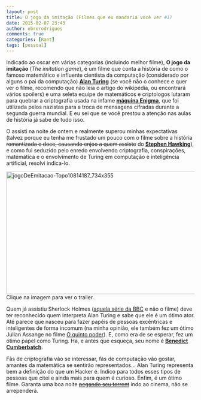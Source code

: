 ```yaml
---
layout: post
title: O jogo da imitação (Filmes que eu mandaria você ver #1)
date: 2015-02-07 23:43
author: obrerodrigues
comments: true
categories: [Rant]
tags: [pessoal]
---
```

Indicado ao oscar em várias categorias (incluindo melhor filme), <strong>O jogo da imitação</strong> (<em>The imitation game</em>), é um filme que conta a história de como o famoso matemático e influente cientista da computação (considerado por alguns o pai da computação) <strong><a href="https://pt.wikipedia.org/wiki/Alan_Turing">Alan Turing</a></strong> (se você não o conhece e quer ver o filme, recomendo que não leia o artigo do wikipédia, ou encontrará vários spoilers) e uma seleta equipe de matemáticos e criptologos lutaram para quebrar a criptografia usada na infame <strong><a href="https://pt.wikipedia.org/wiki/Enigma_%28m%C3%A1quina%29" target="_blank">máquina Enigma</a></strong>, que foi utilizada pelos nazistas para a troca de mensagens cifradas durante a segunda guerra mundial. E eu sei que se você prestou a atenção nas aulas de história já sabe de tudo isso.

O assisti na noite de ontem e realmente superou minhas expectativas (talvez porque eu tenha me frustado um pouco com o filme sobre a história <del>romantizada e doce, causando enjoo a quem assiste</del> do <strong><a href="http://www.adorocinema.com/filmes/filme-222221/" target="_blank"><span class="st">Stephen Hawking</span></a></strong>), e como fui seduzido pelo enredo envolvendo criptografia, conspirações, matemática e o envolvimento de Turing em computação e inteligência artificial, resolvi indica-lo.

<a href="https://www.youtube.com/watch?v=NM4GZ3NQvxQ"><img class="wp-image-1118 size-large" src="https://preview.ibb.co/dyZyBd/jogodeemitacao_topo10814187_734x355.jpg" alt="jogoDeEmitacao-Topo10814187_734x355" width="676" height="327" /></a> Clique na imagem para ver o trailer.

<!--more-->

Quem já assistiu Sherlock Holmes (<a href="http://www.imdb.com/title/tt1475582/" target="_blank">aquela série da BBC</a> e não o filme) deve ter reconhecido quem interpreta Alan Turing e sabe que ele é um ótimo ator. Até parece que nasceu para fazer papéis de pessoas excêntricas e inteligentes de forma incomum (na minha opinião, ele também fez um ótimo Julian Assange no filme <a href="http://www.adorocinema.com/filmes/filme-210472/" target="_blank">O quinto poder</a>). E, como era de se esperar, fez um ótimo papel como Turing. Ha, e antes que esqueça, seu nome é <a href="https://pt.wikipedia.org/wiki/Benedict_Cumberbatch" target="_blank"><strong>Benedict Cumberbatch</strong></a>.

Fãs de criptografia vão se interessar, fãs de computação vão gostar, amantes da matemática se sentirão representados... Alan Turing representa bem a definição do que um Hacker é. Indico para todos esses tipos de pessoas que citei e ainda mais para quem é curioso. Enfim, é um ótimo filme. Garanta uma boa noite <a href="https://www.google.com.br/search?q=the+imitation+game+torrent&amp;ie=utf-8&amp;oe=utf-8&amp;client=ubuntu&amp;channel=fs&amp;gfe_rd=cr&amp;ei=IsPWVL3XDYSC8QeUmYGwAQ" target="_blank"><del>pegando seu torrent</del></a> indo ao cinema, não se arrependerá.

